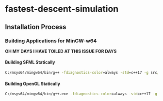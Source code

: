 # fastest-descent-simulation

## Installation Process
### Building Applications for MinGW-w64
**OH MY DAYS I HAVE TOILED AT THIS ISSUE FOR DAYS**
#### Building SFML Statically
```cmd
C:/msys64/mingw64/bin/g++ -fdiagnostics-color=always -std=c++17 -g src/main.cpp -IC:/SFML/include -LC:/SFML/lib -lsfml-graphics-s -lsfml-window-s -lsfml-system-s -lwinmm -lopengl32 -lgdi32 -lfreetype -o src/main -DSFML_STATIC
```
#### Building OpenGL Statically
```cmd
C:/msys64/mingw64/bin/g++.exe -fdiagnostics-color=always -std=c++17 -g src/main.cpp 'C:/OpenGL/src/glad.c' -o src/main -LC:/OpenGL/lib -IC:/OpenGL/include -lglfw3 -lopengl32 -lgdi32
```